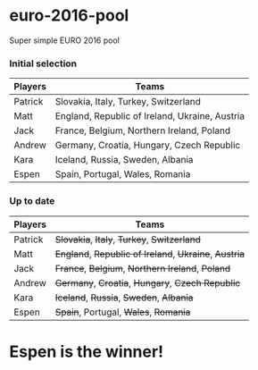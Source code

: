 # euro-2016-pool
Super simple EURO 2016 pool

### Initial selection

| Players | Teams | 
| --- | --- | 
| Patrick |  Slovakia,  Italy,  Turkey,  Switzerland | 
| Matt |  England,  Republic of Ireland,  Ukraine,  Austria | 
| Jack |  France,  Belgium,  Northern Ireland,  Poland | 
| Andrew |  Germany,  Croatia,  Hungary,  Czech Republic | 
| Kara |  Iceland,  Russia,  Sweden,  Albania | 
| Espen |  Spain,  Portugal,  Wales,  Romania | 

### Up to date

| Players | Teams | 
| --- | --- | 
| Patrick |  ~~Slovakia~~,  ~~Italy~~,  ~~Turkey~~,  ~~Switzerland~~ | 
| Matt |  ~~England~~,  ~~Republic of Ireland~~,  ~~Ukraine~~,  ~~Austria~~ | 
| Jack |  ~~France~~,  ~~Belgium~~,  ~~Northern Ireland~~,  ~~Poland~~ | 
| Andrew |  ~~Germany~~,  ~~Croatia~~,  ~~Hungary~~,  ~~Czech Republic~~ | 
| Kara |  ~~Iceland~~,  ~~Russia~~,  ~~Sweden~~,  ~~Albania~~ | 
| Espen |  ~~Spain~~,  Portugal,  ~~Wales~~,  ~~Romania~~ | 

# Espen is the winner!
